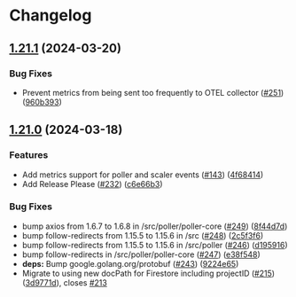 # Changelog

## [1.21.1](https://github.com/cloudspannerecosystem/autoscaler/compare/cloudspannerecosystem/autoscaler-v1.21.0...cloudspannerecosystem/autoscaler-v1.21.1) (2024-03-20)


### Bug Fixes

* Prevent metrics from being sent too frequently to OTEL collector ([#251](https://github.com/cloudspannerecosystem/autoscaler/issues/251)) ([960b393](https://github.com/cloudspannerecosystem/autoscaler/commit/960b393698cf29bdda82971a94d1c1225a1e1ba9))

## [1.21.0](https://github.com/cloudspannerecosystem/autoscaler/compare/cloudspannerecosystem/autoscaler-v1.20.0...cloudspannerecosystem/autoscaler-v1.21.0) (2024-03-18)


### Features

* Add metrics support for poller and scaler events ([#143](https://github.com/cloudspannerecosystem/autoscaler/issues/143)) ([4f68414](https://github.com/cloudspannerecosystem/autoscaler/commit/4f684148c7056d842120285f57316c3f9af29e42))
* Add Release Please ([#232](https://github.com/cloudspannerecosystem/autoscaler/issues/232)) ([c6e66b3](https://github.com/cloudspannerecosystem/autoscaler/commit/c6e66b3700092abb4d58e893d8b62e3f2634ee5f))


### Bug Fixes

* bump axios from 1.6.7 to 1.6.8 in /src/poller/poller-core ([#249](https://github.com/cloudspannerecosystem/autoscaler/issues/249)) ([8f44d7d](https://github.com/cloudspannerecosystem/autoscaler/commit/8f44d7d61d680fb82fee8b4b0ee89ae4bacf72f3))
* bump follow-redirects from 1.15.5 to 1.15.6 in /src ([#248](https://github.com/cloudspannerecosystem/autoscaler/issues/248)) ([2c5f3f6](https://github.com/cloudspannerecosystem/autoscaler/commit/2c5f3f660d4dab45b19334031f90652c56a0fa84))
* bump follow-redirects from 1.15.5 to 1.15.6 in /src/poller ([#246](https://github.com/cloudspannerecosystem/autoscaler/issues/246)) ([d195916](https://github.com/cloudspannerecosystem/autoscaler/commit/d195916646cffbecc6f906af45955fdc3c03dffa))
* bump follow-redirects in /src/poller/poller-core ([#247](https://github.com/cloudspannerecosystem/autoscaler/issues/247)) ([e38f548](https://github.com/cloudspannerecosystem/autoscaler/commit/e38f54810c6a5936343989259492e775bf424e19))
* **deps:** Bump google.golang.org/protobuf ([#243](https://github.com/cloudspannerecosystem/autoscaler/issues/243)) ([9224e65](https://github.com/cloudspannerecosystem/autoscaler/commit/9224e655b8761c55be3551f1e8702a326d799014))
* Migrate to using new docPath for Firestore including projectID ([#215](https://github.com/cloudspannerecosystem/autoscaler/issues/215)) ([3d9771d](https://github.com/cloudspannerecosystem/autoscaler/commit/3d9771d2afa3184ed7049e6ccf2aeec6fb387894)), closes [#213](https://github.com/cloudspannerecosystem/autoscaler/issues/213)
